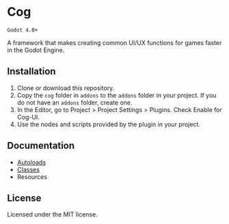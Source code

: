 # Cog

`Godot 4.0+`

A framework that makes creating common UI/UX functions for games faster in the Godot Engine.


## Installation
1. Clone or download this repository.
2. Copy the `cog` folder in `addons` to the `addons` folder in your project. If you do not have an `addons` folder, create one.
3. In the Editor, go to Project > Project Settings > Plugins. Check Enable for Cog-UI.
4. Use the nodes and scripts provided by the plugin in your project.


## Documentation
- [Autoloads](https://github.com/joshuajenner/Cog/wiki/Autoloads)
- [Classes](https://github.com/joshuajenner/Cog/wiki/Classes)
- Resources


## License
Licensed under the MIT license.
